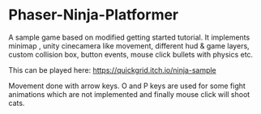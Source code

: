 # Phaser-Ninja-Platformer
​A sample game based on modified getting started tutorial. It implements minimap , unity cinecamera like movement, different hud &amp; game layers, custom collision box, button events, mouse click bullets with physics etc.

This can be played here:
https://quickgrid.itch.io/ninja-sample

Movement done with arrow keys. O and P keys are used for some fight animations which are not implemented and finally mouse click will shoot cats.
